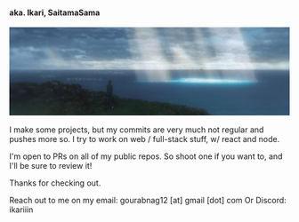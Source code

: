 #### aka. Ikari, SaitamaSama

![banner](https://raw.githubusercontent.com/SaitamaSama/SaitamaSama/master/banner.png)

I make some projects, but my commits are very much not regular and pushes more so. I try to work on
web / full-stack stuff, w/ react and node.

I'm open to PRs on all of my public repos. So shoot one if you want to, and I'll be sure to review it!

Thanks for checking out.

Reach out to me on my email: gourabnag12 [at] gmail [dot] com
Or Discord: ikariiin

<!--
**SaitamaSama/SaitamaSama** is a ✨ _special_ ✨ repository because its `README.md` (this file) appears on your GitHub profile.

Here are some ideas to get you started:

- 🔭 I’m currently working on ...
- 🌱 I’m currently learning ...
- 👯 I’m looking to collaborate on ...
- 🤔 I’m looking for help with ...
- 💬 Ask me about ...
- 📫 How to reach me: ...
- 😄 Pronouns: ...
- ⚡ Fun fact: ...
-->
